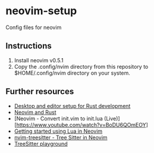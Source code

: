 # neovim-setup
Config files for neovim

## Instructions
1.  Install neovim v0.5.1
2.  Copy the .config/nvim directory from this repository to $HOME/.config/nvim
    directory on your system.

## Further resources
* [Desktop and editor setup for Rust development](https://www.youtube.com/watch?v=ycMiMDHopNc)
* [Neovim and Rust](https://sharksforarms.dev/posts/neovim-rust/)
* [Neovim - Convert init.vim to init.lua (Live)][https://www.youtube.com/watch?v=BoDU6QOmEOY]
* [Getting started using Lua in Neovim](https://github.com/nanotee/nvim-lua-guide)
* [nvim-treesitter - Tree Sitter in Neovim](https://www.youtube.com/watch?v=LPXH7cBN_u8)
* [TreeSitter playground]( https://tree-sitter.github.io/tree-sitter/playground)
